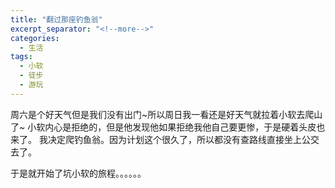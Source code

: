 ```yaml
---
title: "翻过那座钓鱼翁"
excerpt_separator: "<!--more-->"
categories:
  - 生活
tags:
  - 小软
  - 徒步
  - 游玩
---
```


周六是个好天气但是我们没有出门~所以周日我一看还是好天气就拉着小软去爬山了~
小软内心是拒绝的，但是他发现他如果拒绝我他自己要更惨，于是硬着头皮也来了。
我决定爬钓鱼翁。因为计划这个很久了，所以都没有查路线直接坐上公交去了。

于是就开始了坑小软的旅程。。。。。。

<!--more-->
